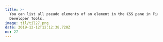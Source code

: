 ```yaml
---
title: >-
  You can list all pseudo elements of an element in the CSS pane in Firefox
  Developer Tools.
image: til/til27.png
date: 2019-12-12T12:12:38.728Z
no: 27
---
```

